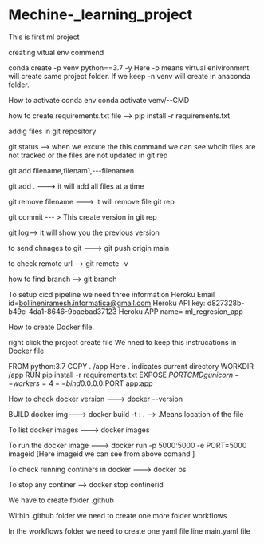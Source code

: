 # Mechine-_learning_project
This is first ml project


creating vitual env commend

conda create -p venv python==3.7 -y 
Here -p means virtual  enivironmrnt will create same project folder. If we keep -n venv will create in anaconda folder.

How to activate conda env
conda activate venv/--CMD 

how to create requirements.txt file --> pip install -r requirements.txt

addig files in git repository 

git status --> when we excute the this command we can see whcih files are not tracked or the files are not updated in git rep 

git add filename,filenam1,---filenamen

git add . ---> it will add all files at a time 

git remove filename ---> it will remove file git rep

git commit --- > This create version in git rep 

git log--> it will show you the previous version 

to send chnages to git ---> git push origin main 

to check remote url --> git remote -v 

how to find branch --> git branch 

To setup cicd pipeline we need three information 
Heroku Email id=bollineniramesh.informatica@gmail.com
Heroku API key: d827328b-b49c-4da1-8646-9baebad37123
Heroku APP name= ml_regresion_app

How to create Docker file.

right click the project create file 
We nned to keep this instrucations in Docker file 

FROM python:3.7
COPY . /app  Here . indicates current directory 
WORKDIR /app
RUN pip install -r requirements.txt
EXPOSE $PORT 
CMD gunicorn --workers=4 --bind 0.0.0.0:$PORT app:app

How to check docker version ---> docker --version 

BUILD docker img---> docker build -t <img name>:<tagname> . --> .Means location of the file 

To list docker images ---> docker images 

To run the docker image ---> docker run -p 5000:5000 -e PORT=5000 imageid [Here imageid we can see from above comand ]

To check running continers in docker ---> docker ps 

To stop any continer --> docker stop continerid

We have to create folder .github 

Within .github folder we need to create one more folder workflows 

In the workflows folder we need to create one yaml file line main.yaml file 






